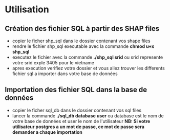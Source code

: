 # Utilisation  
## Création des fichier SQL à partir des SHAP files 
- copier le ficher shp_sql dans le dossier contenant vos shape files 
- rendre le fichier shp_sql executable avec la commande **chmod u+x shp_sql**
- executez le fichier avec la commande **./shp_sql srid** ou srid represente votre srid exple 3405 pour le vietname
- apres execution verifiez votre dossier et vous allez trouver les differents fichier sql a importer dans votre base de données

## Importation des fichier SQL dans la base de données 
- copier le ficher sql_db dans le dossier contenant vos sql  files 
- lancer la commande **./sql_db database user**  ou database est le nom de votre base de données et user le nom de l'utilisateur 
__NB: Si votre utilisateur postgres a un mot de passe, ce mot de passe sera demander a chaque importation__ 
